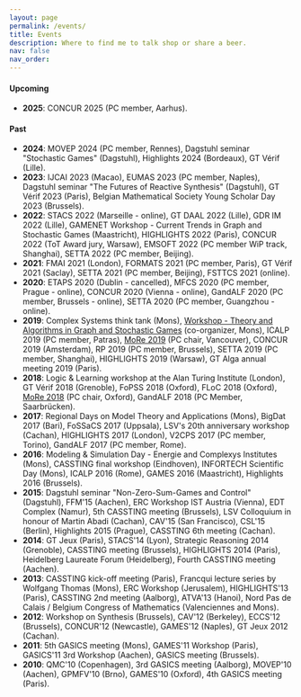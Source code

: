 ```yaml
---
layout: page
permalink: /events/
title: Events
description: Where to find me to talk shop or share a beer.
nav: false
nav_order: 
---
```


<h4>Upcoming</h4>
  <ul>
  <li><strong>2025</strong>: CONCUR 2025 (PC member, Aarhus).</li>
  </ul>
   <h4>Past</h4>
  <ul>
  <li><strong>2024</strong>: MOVEP 2024 (PC member, Rennes), Dagstuhl seminar "Stochastic Games" (Dagstuhl), Highlights 2024 (Bordeaux), GT Vérif (Lille).</li>
  <li><strong>2023</strong>: IJCAI 2023 (Macao), EUMAS 2023 (PC member, Naples), Dagstuhl seminar "The Futures of Reactive Synthesis" (Dagstuhl), GT Vérif 2023 (Paris), Belgian Mathematical Society Young Scholar Day 2023 (Brussels).</li>
  <li><strong>2022</strong>: STACS 2022 (Marseille - online), GT DAAL 2022 (Lille), GDR IM 2022 (Lille), GAMENET Workshop - Current Trends in Graph and Stochastic Games (Maastricht), HIGHLIGHTS 2022 (Paris), CONCUR 2022 (ToT Award jury, Warsaw), EMSOFT 2022 (PC member WiP track, Shanghai), SETTA 2022 (PC member, Beijing).</li>
  <li><strong>2021</strong>: FMAI 2021 (London), FORMATS 2021 (PC member, Paris), GT Vérif 2021 (Saclay), SETTA 2021 (PC member, Beijing), FSTTCS 2021 (online).</li>
  <li><strong>2020</strong>: ETAPS 2020 (Dublin - cancelled), MFCS 2020 (PC member, Prague - online), CONCUR 2020 (Vienna - online), GandALF 2020 (PC member, Brussels - online), SETTA 2020 (PC member, Guangzhou - online).</li>
  <li><strong>2019</strong>: Complex Systems think tank (Mons), <a href="http://math.umons.ac.be/gamenet2019/">Workshop - Theory and Algorithms in Graph and Stochastic Games</a> (co-organizer, Mons), ICALP 2019 (PC member, Patras), <a href="http://math.umons.ac.be/more2019/">MoRe 2019</a> (PC chair, Vancouver), CONCUR 2019 (Amsterdam), RP 2019 (PC member, Brussels), SETTA 2019 (PC member, Shanghai), HIGHLIGHTS 2019 (Warsaw), GT Alga annual meeting 2019 (Paris).</li>
  <li><strong>2018</strong>: Logic & Learning workshop at the Alan Turing Institute (London), GT Vérif 2018 (Grenoble), FoPSS 2018 (Oxford), FLoC 2018 (Oxford), <a href="http://math.umons.ac.be/more2018/">MoRe 2018</a> (PC chair, Oxford), GandALF 2018 (PC Member, Saarbrücken).</li>
  <li><strong>2017</strong>: Regional Days on Model Theory and Applications (Mons), BigDat 2017 (Bari), FoSSaCS 2017 (Uppsala), LSV's 20th anniversary workshop (Cachan), HIGHLIGHTS 2017 (London), V2CPS 2017 (PC member, Torino), GandALF 2017 (PC member, Rome).</li>
  <li><strong>2016</strong>: Modeling & Simulation Day - Energie and Complexys Institutes (Mons), CASSTING final workshop (Eindhoven), INFORTECH Scientific Day (Mons), ICALP 2016 (Rome), GAMES 2016 (Maastricht), Highlights 2016 (Brussels).</li>
<li><strong>2015</strong>: Dagstuhl seminar "Non-Zero-Sum-Games and Control" (Dagstuhl), FFM'15 (Aachen), ERC Workshop IST Austria (Vienna), EDT Complex (Namur), 5th CASSTING meeting (Brussels), LSV Colloquium in honour of Martin Abadi (Cachan), CAV'15 (San Francisco), CSL'15 (Berlin), Highlights 2015 (Prague), CASSTING 6th meeting (Cachan).</li>
<li><strong>2014</strong>: GT Jeux (Paris), STACS'14 (Lyon), Strategic Reasoning 2014 (Grenoble), CASSTING meeting (Brussels), HIGHLIGHTS 2014 (Paris), Heidelberg Laureate Forum (Heidelberg), Fourth CASSTING meeting (Aachen).</li>
<li><strong>2013</strong>: CASSTING kick-off meeting (Paris), Francqui lecture series by Wolfgang Thomas (Mons), ERC Workshop (Jerusalem), HIGHLIGHTS'13 (Paris), CASSTING 2nd meeting (Aalborg), ATVA'13 (Hanoi), Nord Pas de Calais / Belgium Congress of Mathematics (Valenciennes and Mons).</li>
<li><strong>2012</strong>: Workshop on Synthesis (Brussels), CAV'12 (Berkeley), ECCS'12 (Brussels), CONCUR'12 (Newcastle), GAMES'12 (Naples), GT Jeux 2012 (Cachan).</li>
  <li><strong>2011</strong>: 5th GASICS meeting (Mons), GAMES'11 Workshop (Paris), GASICS'11 3rd Workshop (Aachen), GASICS meeting (Brussels).</li>
  <li><strong>2010</strong>: QMC'10 (Copenhagen), 3rd GASICS meeting (Aalborg), MOVEP'10 (Aachen), GPMFV'10 (Brno), GAMES'10 (Oxford), 4th GASICS meeting (Paris).</li>
  </ul>
